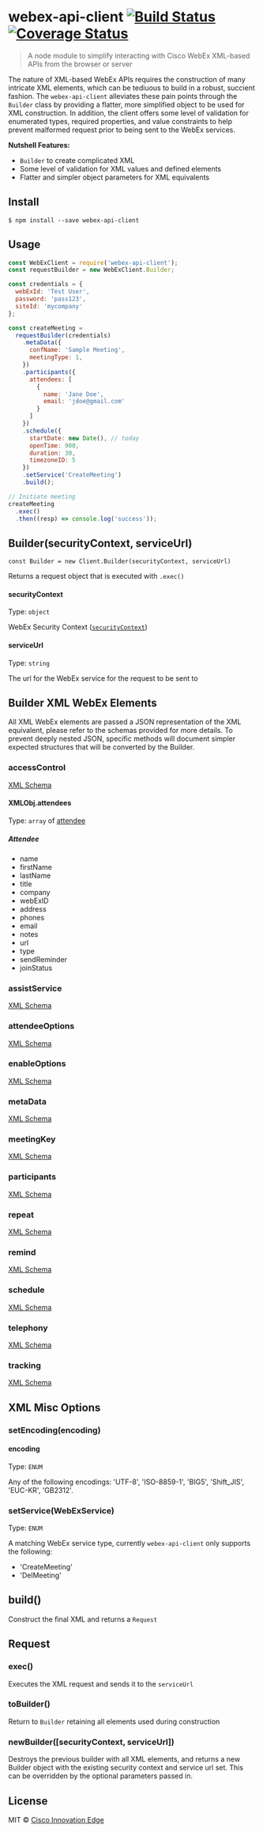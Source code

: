 # webex-api-client [![Build Status](https://travis-ci.org/brh55/webex-api-client.svg?branch=master)](https://travis-ci.org/brh55/webex-api-client) [![Coverage Status](https://coveralls.io/repos/github/brh55/webex-api-client/badge.svg?branch=master)](https://coveralls.io/github/brh55/webex-api-client?branch=master)

> A node module to simplify interacting with Cisco WebEx XML-based APIs from the browser or server

The nature of XML-based WebEx APIs requires the construction of many intricate XML elements, which can be tediuous to build in a robust, succient fashion. The `webex-api-client` alleviates these pain points through the `Builder` class by providing a flatter, more simplified object to be used for XML construction. In addition, the client offers some level of validation for enumerated types, required properties, and value constraints to help prevent malformed request prior to being sent to the WebEx services.

**Nutshell Features:**
- `Builder` to create complicated XML
- Some level of validation for XML values and defined elements
- Flatter and simpler object parameters for XML equivalents 

## Install

```
$ npm install --save webex-api-client
```

## Usage

```js
const WebExClient = require('webex-api-client');
const requestBuilder = new WebExClient.Builder;

const credentials = {
  webExId: 'Test User',
  password: 'pass123',
  siteId: 'mycompany'
};

const createMeeting = 
  requestBuilder(credentials)
    .metaData({
      confName: 'Sample Meeting',
      meetingType: 1,
    })
    .participants({
      attendees: [
        {
          name: 'Jane Doe',
          email: 'jdoe@gmail.com'
        }
      ]
    })
    .schedule({
      startDate: new Date(), // today
      openTime: 900,
      duration: 30,
      timezoneID: 5
    })
    .setService('CreateMeeting')
    .build();

// Initiate meeting
createMeeting
  .exec()
  .then((resp) => console.log('success'));
```

## Builder(securityContext, serviceUrl)
`const Builder = new Client.Builder(securityContext, serviceUrl)`

Returns a request object that is executed with `.exec()`

#### securityContext

Type: `object`

WebEx Security Context ([`securityContext`](https://developer.cisco.com/site/webex-developer/develop-test/xml-api/schema/
))

#### serviceUrl

Type: `string`

The url for the WebEx service for the request to be sent to

## Builder XML WebEx Elements
All XML WebEx elements are passed a JSON representation of the XML equivalent, please refer to the schemas provided for more details. To prevent deeply nested JSON, specific methods will document simpler expected structures that will be converted by the Builder.

### accessControl
[XML Schema](https://developer.cisco.com/media/webex-xml-api-schemas-update/accesscontrol.html)
#### XMLObj.attendees
Type: `array` of [attendee](https://developer.cisco.com/site/webex-developer/develop-test/xml-api/schema/)

##### Attendee
- name
- firstName
- lastName
- title
- company
- webExID
- address
- phones
- email
- notes
- url
- type
- sendReminder
- joinStatus

### assistService
[XML Schema](https://developer.cisco.com/media/webex-xml-api-schemas-update/assistservice.html)

### attendeeOptions
[XML Schema](https://developer.cisco.com/media/webex-xml-api-schemas-update/attendeeoptions.html)

### enableOptions
[XML Schema](https://developer.cisco.com/media/webex-xml-api-schemas-update/enableoptions.html)

### metaData
[XML Schema](https://developer.cisco.com/media/webex-xml-api-schemas-update/metadata.html)

### meetingKey
[XML Schema](https://developer.cisco.com/media/webex-xml-api-schemas-update/meetingkey.html)

### participants
[XML Schema](https://developer.cisco.com/media/webex-xml-api-schemas-update/participants.html)

### repeat
[XML Schema](https://developer.cisco.com/media/webex-xml-api-schemas-update/repeat.html)

### remind
[XML Schema](https://developer.cisco.com/media/webex-xml-api-schemas-update/remind.html)

### schedule
[XML Schema](https://developer.cisco.com/media/webex-xml-api-schemas-update/schedule.html)

### telephony
[XML Schema](https://developer.cisco.com/media/webex-xml-api-schemas-update/telephony.html)

### tracking
[XML Schema](https://developer.cisco.com/media/webex-xml-api-schemas-update/tracking.html)


## XML Misc Options
### setEncoding(encoding)
#### encoding
Type: `ENUM`

Any of the following encodings: 'UTF-8', 'ISO-8859-1', 'BIG5', 'Shift_JIS', 'EUC-KR', 'GB2312'.

### setService(WebExService)
Type: `ENUM`

A matching WebEx service type, currently `webex-api-client` only supports the following:
- 'CreateMeeting'
- 'DelMeeting'

## build()
Construct the final XML and returns a `Request`

## Request
### exec()
Executes the XML request and sends it to the `serviceUrl`

### toBuilder()
Return to `Builder` retaining all elements used during construction

### newBuilder([securityContext, serviceUrl])
Destroys the previous builder with all XML elements, and returns a new Builder object with the existing security context and service url set. This can be overridden by the optional parameters passed in.

## License

MIT © [Cisco Innovation Edge](https://github.com/cisco-ie/webex-api-client)
